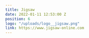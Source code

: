 ```yaml
---
title: Jigsaw
date: 2022-01-11 12:53:00 Z
position: 6
logo: "/uploads/logo__jigsaw.png"
link: https://www.jigsaw-online.com
---
```


